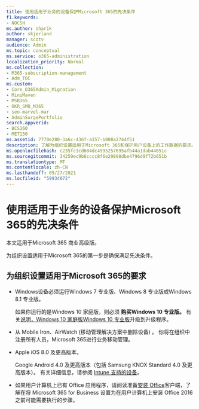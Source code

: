 ```yaml
---
title: 使用适用于业务的设备保护Microsoft 365的先决条件
f1.keywords:
- NOCSH
ms.author: sharik
author: skjerland
manager: scotv
audience: Admin
ms.topic: conceptual
ms.service: o365-administration
localization_priority: Normal
ms.collection:
- M365-subscription-management
- Adm_TOC
ms.custom:
- Core_O365Admin_Migration
- MiniMaven
- MSB365
- OKR_SMB_M365
- seo-marvel-mar
- AdminSurgePortfolio
search.appverid:
- BCS160
- MET150
ms.assetid: 7770e280-3a6c-436f-a157-b008a2744f51
description: 了解为组织设置适用于Microsoft 365和保护用户设备上的工作数据的要求。
ms.openlocfilehash: c235fc3cd604dc4995257695afb44a1dab44651c
ms.sourcegitcommit: 34259ec9b6cccc8f6e29808dbe4796d9f72b651b
ms.translationtype: MT
ms.contentlocale: zh-CN
ms.lasthandoff: 09/27/2021
ms.locfileid: "59934072"
---
```

# <a name="prerequisites-for-protecting-data-on-devices-with-microsoft-365-for-business"></a>使用适用于业务的设备保护Microsoft 365的先决条件

本文适用于Microsoft 365 商业高级版。

为组织设置适用于Microsoft 365的第一步是确保满足先决条件。
  
## <a name="requirements-for-setting-up-your-organization-with-microsoft-365-for-business"></a>为组织设置适用于Microsoft 365的要求

- Windows设备必须运行Windows 7 专业版、Windows 8 专业版或Windows 8.1 专业版。
    
    如果你运行的是Windows 10 家庭版，则必须 **购买Windows 10 专业版。** 有关[说明，Windows 10 家庭版Windows 10 专业版](../../business-video/upgrade.md)升级到升级程序。 
    
- 从 Mobile Iron、AirWatch (移动管理解决方案中删除设备) 。 你将在组织中注册所有人员，Microsoft 365进行业务移动管理。
    
- Apple iOS 8.0 及更高版本。
    
    Google Android 4.0 及更高版本（包括 Samsung KNOX Standard 4.0 及更高版本）。 有关详细信息，请参阅 [Intune 支持的设备](/mem/intune/fundamentals/supported-devices-browsers)。
    
- 如果用户计算机上已有 Office 应用程序，请阅读准备[安装 Office](../misc/prepare-for-office-client-deployment.md)客户端，了解在将 Microsoft 365 for Business 设置为在用户计算机上安装 Office 2016 之前可能需要执行的步骤。